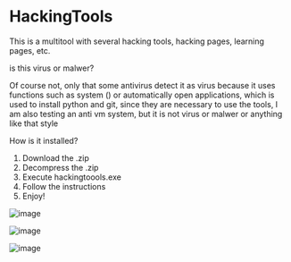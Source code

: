 # HackingTools
This is a multitool with several hacking tools, hacking pages, learning pages, etc.


is this virus or malwer?

Of course not, only that some antivirus detect it as virus because it uses functions such as system () or automatically open applications, which is used to install python and git, since they are necessary to use the tools, I am also testing an anti vm system, but it is not virus or malwer or anything like that style

How is it installed?

1. Download the .zip
2. Decompress the .zip
3. Execute hackingtoools.exe
4. Follow the instructions
5. Enjoy!


![image](https://github.com/user-attachments/assets/1b33f0fb-328f-4d4f-ad81-260e12071406)



![image](https://github.com/user-attachments/assets/3856cafc-dfaa-45cc-a7c5-58af8ec8b5c4)


![image](https://github.com/user-attachments/assets/ffc28972-7f2c-422f-a4ac-2020810e9d9c)


